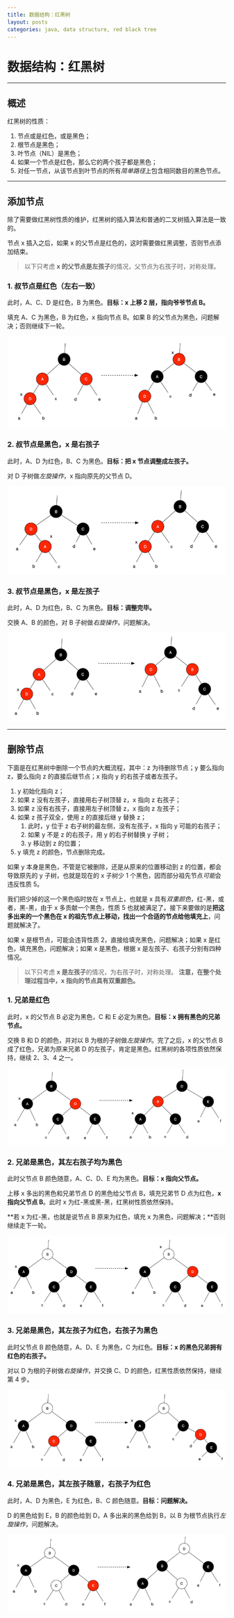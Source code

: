 ```yaml
---
title: 数据结构：红黑树
layout: posts
categories: java, data structure, red black tree
---
```


# 数据结构：红黑树

------

## 概述

红黑树的性质：

1. 节点或是红色，或是黑色；
2. 根节点是黑色；
3. 叶节点（NIL）是黑色；
4. 如果一个节点是红色，那么它的两个孩子都是黑色；
5. 对任一节点，从该节点到叶节点的所有*简单路径*上包含相同数目的黑色节点。

------

## 添加节点

除了需要做红黑树性质的维护，红黑树的插入算法和普通的二叉树插入算法是一致的。

节点 x 插入之后，如果 x 的父节点是红色的，这时需要做红黑调整，否则节点添加结束。

> 以下只考虑 **x 的父节点是左孩子**的情况，父节点为右孩子时，对称处理。

### 1. 叔节点是红色（左右一致）

此时，A、C、D 是红色，B 为黑色。**目标：x 上移 2 层，指向爷爷节点 B。**

填充 A、C 为黑色，B 为红色，x 指向节点 B。如果 B 的父节点为黑色，问题解决；否则继续下一轮。

![insertion-case-1](/images/2018-12-20-red-black-tree-insertion-case-1.png)

### 2. 叔节点是黑色，x 是右孩子

此时，A、D 为红色，B、C 为黑色。**目标：把 x 节点调整成左孩子。**

对 D 子树做*左旋操作*，x 指向原先的父节点 D。

![insertion-case-2](/images/2018-12-20-red-black-tree-insertion-case-2.png)

### 3. 叔节点是黑色，x 是左孩子

此时，A、D 为红色，B、C 为黑色。**目标：调整完毕。**

交换 A、B 的颜色，对 B 子树做*右旋操作*，问题解决。

![insertion-case-3](/images/2018-12-20-red-black-tree-insertion-case-3.png)

------

## 删除节点

下面是在红黑树中删除一个节点的大概流程，其中：z 为待删除节点；y 要么指向 z，要么指向 z 的直接后继节点；x 指向 y 的右孩子或者左孩子。

1. y 初始化指向 z；
2. 如果 z 没有左孩子，直接用右子树顶替 z，x 指向 z 右孩子；
3. 如果 z 没有右孩子，直接用左子树顶替 z，x 指向 z 左孩子；
4. 如果 z 孩子双全，使用 z 的直接后继 y 替换 z；
   1. 此时，y 位于 z 右子树的最左侧，没有左孩子，x 指向 y 可能的右孩子；
   2. 如果 y 不是 z 的右孩子，用 y 的右子树替换 y 子树；
   3. y 移动到 z 的位置；
5. y 填充 z 的颜色，节点删除完成。


如果 y 本身是黑色，不管是它被删除，还是从原来的位置移动到 z 的位置，都会导致原先的 y 子树，也就是现在的 x 子树少 1 个黑色，因而部分祖先节点*可能*会违反性质 5。

我们把少掉的这一个黑色临时放在 x 节点上，也就是 x 具有*双重颜色*，红-黑，或者，黑-黑，由于 x 多贡献一个黑色，性质 5 也就被满足了。接下来要做的是**把这多出来的一个黑色在 x 的祖先节点上移动，找出一个合适的节点给他填充上**，问题就解决了。

如果 x 是根节点，可能会违背性质 2，直接给填充黑色，问题解决；如果 x 是红色，填充黑色，问题解决；如果 x 是黑色，根据 x 是左孩子、右孩子分别有四种情况。

> 以下只考虑 **x 是左孩子**的情况，为右孩子时，对称处理。
> **注意，在整个处理过程当中，x 指向的节点具有双重颜色。**

### 1. 兄弟是红色   

此时，x 的父节点 B 必定为黑色，C 和 E 必定为黑色。**目标：x 拥有黑色的兄弟节点。**
   
交换 B 和 D 的颜色，并对以 B 为根的子树做*左旋操作*。完了之后，x 的父节点 B 成了红色，兄弟为原来兄弟 D 的左孩子，肯定是黑色。红黑树的各项性质依然保持，继续 2、3、4 之一。

![deletion-case-1](/images/2018-12-20-red-black-tree-deletion-case-1.png)

### 2. 兄弟是黑色，其左右孩子均为黑色

此时父节点 B 颜色随意，A、C、D、E 均为黑色。**目标：x 指向父节点。**

上移 x 多出的黑色和兄弟节点 D 的黑色给父节点 B，填充兄弟节 D 点为红色，**x 指向父节点 B**。此时 x 为红-黑或黑-黑，红黑树性质依然保持。

**若 x 为红-黑，也就是说节点 B 原来为红色，填充 x 为黑色，问题解决；**否则继续走下一轮。

![deletion-case-2](/images/2018-12-20-red-black-tree-deletion-case-2.png)

### 3. 兄弟是黑色，其左孩子为红色，右孩子为黑色

此时父节点 B 颜色随意，A、D、E 为黑色，C 为红色。**目标：x 的黑色兄弟拥有红色的右孩子。**

对以 D 为根的子树做*右旋操作*，并交换 C、D 的颜色，红黑性质依然保持，继续第 4 步。
   
![deletion-case-3](/images/2018-12-20-red-black-tree-deletion-case-3.png)

### 4. 兄弟是黑色，其左孩子随意，右孩子为红色

此时，A、D 为黑色，E 为红色，B、C 颜色随意。**目标：问题解决。**

D 的黑色给到 E，B 的颜色给到 D，A 多出来的黑色给到 B，以 B 为根节点执行*左旋操作*，问题解决。

![deletion-case-4](/images/2018-12-20-red-black-tree-deletion-case-4.png)